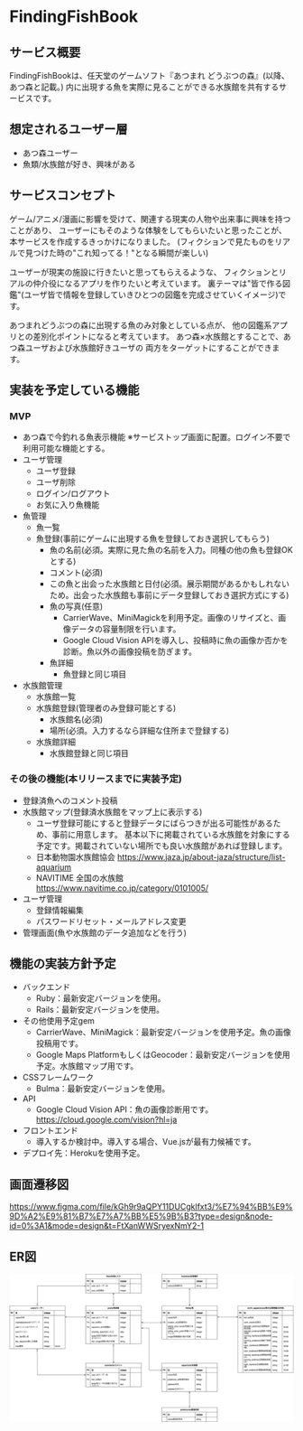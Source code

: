 # FindingFishBook

## サービス概要
FindingFishBookは、任天堂のゲームソフト『あつまれ どうぶつの森』(以降、あつ森と記載。)
内に出現する魚を実際に見ることができる水族館を共有するサービスです。

## 想定されるユーザー層
* あつ森ユーザー
* 魚類/水族館が好き、興味がある

## サービスコンセプト
ゲーム/アニメ/漫画に影響を受けて、関連する現実の人物や出来事に興味を持つことがあり、
ユーザーにもそのような体験をしてもらいたいと思ったことが、本サービスを作成するきっかけになりました。
(フィクションで見たものをリアルで見つけた時の"これ知ってる！"となる瞬間が楽しい)

ユーザーが現実の施設に行きたいと思ってもらえるような、
フィクションとリアルの仲介役になるアプリを作りたいと考えています。
裏テーマは"皆で作る図鑑"(ユーザ皆で情報を登録していきひとつの図鑑を完成させていくイメージ)です。

あつまれどうぶつの森に出現する魚のみ対象としている点が、
他の図鑑系アプリとの差別化ポイントになると考えています。
あつ森×水族館とすることで、あつ森ユーザおよび水族館好きユーザの
両方をターゲットにすることができます。

## 実装を予定している機能
### MVP
* あつ森で今釣れる魚表示機能
	※サービストップ画面に配置。ログイン不要で利用可能な機能とする。
* ユーザ管理
  * ユーザ登録
  * ユーザ削除
  * ログイン/ログアウト
  * お気に入り魚機能
* 魚管理
  * 魚一覧
  * 魚登録(事前にゲームに出現する魚を登録しておき選択してもらう)
    * 魚の名前(必須。実際に見た魚の名前を入力。同種の他の魚も登録OKとする)
    * コメント(必須)
    * この魚と出会った水族館と日付(必須。展示期間があるかもしれないため。出会った水族館も事前にデータ登録しておき選択方式にする)
    * 魚の写真(任意)
		* CarrierWave、MiniMagickを利用予定。画像のリサイズと、画像データの容量制限を行います。
        * Google Cloud Vision APIを導入し、投稿時に魚の画像か否かを診断。魚以外の画像投稿を防ぎます。
    * 魚詳細
	    * 魚登録と同じ項目
* 水族館管理
	* 水族館一覧
  * 水族館登録(管理者のみ登録可能とする)
	  * 水族館名(必須)
	  * 場所(必須。入力するなら詳細な住所まで登録する)
  * 水族館詳細
    * 水族館登録と同じ項目
### その後の機能(本リリースまでに実装予定)
* 登録済魚へのコメント投稿
* 水族館マップ(登録済水族館をマップ上に表示する)
    * ユーザ登録可能にすると登録データにばらつきが出る可能性があるため、事前に用意します。
    基本以下に掲載されている水族館を対象にする予定です。掲載されていない場所でも良い水族館があれば登録します。
    * 日本動物園水族館協会
        https://www.jaza.jp/about-jaza/structure/list-aquarium
    * NAVITIME 全国の水族館
        https://www.navitime.co.jp/category/0101005/
* ユーザ管理
    * 登録情報編集
    * パスワードリセット・メールアドレス変更
* 管理画面(魚や水族館のデータ追加などを行う)

## 機能の実装方針予定
* バックエンド
    * Ruby：最新安定バージョンを使用。
    * Rails：最新安定バージョンを使用。
* その他使用予定gem
    * CarrierWave、MiniMagick：最新安定バージョンを使用予定。魚の画像投稿用です。
    * Google Maps PlatformもしくはGeocoder：最新安定バージョンを使用予定。水族館マップ用です。
* CSSフレームワーク
    * Bulma：最新安定バージョンを使用。
* API
    * Google Cloud Vision API：魚の画像診断用です。
        https://cloud.google.com/vision?hl=ja
* フロントエンド
    * 導入するか検討中。導入する場合、Vue.jsが最有力候補です。
* デプロイ先：Herokuを使用予定。

## 画面遷移図
https://www.figma.com/file/kGh9r9aQPY11DUCgklfxt3/%E7%94%BB%E9%9D%A2%E9%81%B7%E7%A7%BB%E5%9B%B3?type=design&node-id=0%3A1&mode=design&t=FtXanWWSryexNmY2-1

## ER図
![ER図](er_diagram/ER_Diagram_20231226_02.png)